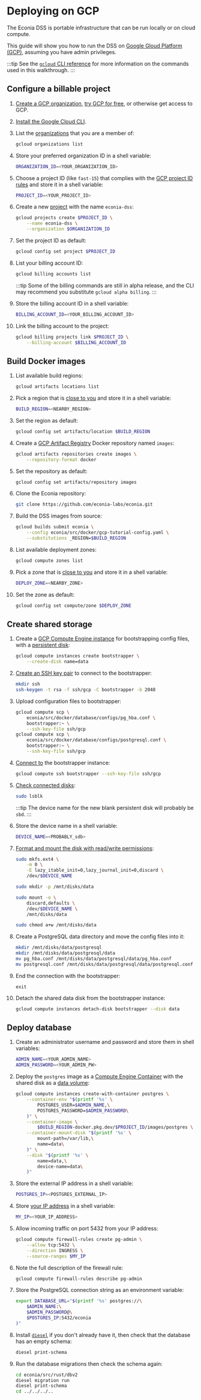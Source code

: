 # Deploying on GCP

The Econia DSS is portable infrastructure that can be run locally or on cloud compute.

This guide will show you how to run the DSS on [Google Gloud Platform (GCP)](https://cloud.google.com/), assuming you have admin privileges.

:::tip
See the [`gcloud` CLI reference](https://cloud.google.com/sdk/gcloud/reference/) for more information on the commands used in this walkthrough.
:::

## Configure a billable project

1. [Create a GCP organization](https://cloud.google.com/resource-manager/docs/creating-managing-organization), [try GCP for free](https://cloud.google.com/free), or otherwise get access to GCP.

1. [Install the Google Cloud CLI](https://cloud.google.com/sdk/docs/install-sdk).

1. List the [organizations](https://cloud.google.com/resource-manager/docs/cloud-platform-resource-hierarchy#organizations) that you are a member of:

   ```sh
   gcloud organizations list
   ```

1. Store your preferred organization ID in a shell variable:

   ```sh
   ORGANIZATION_ID=<YOUR_ORGANIZATION_ID>
   ```

1. Choose a project ID (like `fast-15`) that complies with the [GCP project ID rules](https://cloud.google.com/sdk/gcloud/reference/projects/create) and store it in a shell variable:

   ```sh
   PROJECT_ID=<YOUR_PROJECT_ID>
   ```

1. Create a new [project](https://cloud.google.com/storage/docs/projects) with the name `econia-dss`:

   ```sh
   gcloud projects create $PROJECT_ID \
       --name econia-dss \
       --organization $ORGANIZATION_ID
   ```

1. Set the project ID as default:

   ```sh
   gcloud config set project $PROJECT_ID
   ```

1. List your billing account ID:

   ```sh
   gcloud billing accounts list
   ```

   :::tip
   Some of the billing commands are still in alpha release, and the CLI may recommend you substitute `gcloud alpha billing`.
   :::

1. Store the billing account ID in a shell variable:

   ```sh
   BILLING_ACCOUNT_ID=<YOUR_BILLING_ACCOUNT_ID>
   ```

1. Link the billing account to the project:

   ```sh
   gcloud billing projects link $PROJECT_ID \
       --billing-account $BILLING_ACCOUNT_ID
   ```

## Build Docker images

1. List available build regions:

   ```sh
   gcloud artifacts locations list
   ```

1. Pick a region that is [close to you](https://cloud.google.com/artifact-registry/docs/repositories/repo-locations) and store it in a shell variable:

   ```sh
   BUILD_REGION=<NEARBY_REGION>
   ```

1. Set the region as default:

   ```sh
   gcloud config set artifacts/location $BUILD_REGION
   ```

1. Create a [GCP Artifact Registry](https://cloud.google.com/artifact-registry/docs/overview) Docker repository named `images`:

   ```sh
   gcloud artifacts repositories create images \
       --repository-format docker
   ```

1. Set the repository as default:

   ```sh
   gcloud config set artifacts/repository images
   ```

1. Clone the Econia repository:

   ```sh
   git clone https://github.com/econia-labs/econia.git
   ```

1. Build the DSS images from source:

   ```sh
   gcloud builds submit econia \
       --config econia/src/docker/gcp-tutorial-config.yaml \
       --substitutions _REGION=$BUILD_REGION
   ```

1. List available deployment zones:

   ```sh
   gcloud compute zones list
   ```

1. Pick a zone that is [close to you](https://cloud.google.com/compute/docs/regions-zones#available) and store it in a shell variable:

   ```sh
   DEPLOY_ZONE=<NEARBY_ZONE>
   ```

1. Set the zone as default:

   ```sh
   gcloud config set compute/zone $DEPLOY_ZONE
   ```

## Create shared storage

1. Create a [GCP Compute Engine instance](https://cloud.google.com/compute/docs/instances) for bootstrapping config files, with a [persistent disk](https://cloud.google.com/compute/docs/disks):

   ```sh
   gcloud compute instances create bootstrapper \
       --create-disk name=data
   ```

1. [Create an SSH key pair](https://cloud.google.com/compute/docs/connect/create-ssh-keys) to connect to the bootstrapper:

   ```sh
   mkdir ssh
   ssh-keygen -t rsa -f ssh/gcp -C bootstrapper -b 2048
   ```

1. Upload configuration files to bootstrapper:

   ```sh
   gcloud compute scp \
       econia/src/docker/database/configs/pg_hba.conf \
       bootstrapper:~ \
       --ssh-key-file ssh/gcp
   gcloud compute scp \
       econia/src/docker/database/configs/postgresql.conf \
       bootstrapper:~ \
       --ssh-key-file ssh/gcp
   ```

1. [Connect to](https://cloud.google.com/compute/docs/connect/standard-ssh) the bootstrapper instance:

   ```sh
   gcloud compute ssh bootstrapper --ssh-key-file ssh/gcp
   ```

1. [Check connected disks](https://cloud.google.com/compute/docs/disks/format-mount-disk-linux#format_linux):

   ```sh
   sudo lsblk
   ```

   :::tip
   The device name for the new blank persistent disk will probably be `sbd`.
   :::

1. Store the device name in a shell variable:

   ```sh
   DEVICE_NAME=<PROBABLY_sdb>
   ```

1. [Format and mount the disk with read/write permissions](https://cloud.google.com/compute/docs/disks/format-mount-disk-linux#format_linux):

   ```sh
   sudo mkfs.ext4 \
       -m 0 \
       -E lazy_itable_init=0,lazy_journal_init=0,discard \
       /dev/$DEVICE_NAME
   ```

   ```sh
   sudo mkdir -p /mnt/disks/data
   ```

   ```sh
   sudo mount -o \
       discard,defaults \
       /dev/$DEVICE_NAME \
       /mnt/disks/data
   ```

   ```sh
   sudo chmod a+w /mnt/disks/data
   ```

1. Create a PostgreSQL data directory and move the config files into it:

   ```sh
   mkdir /mnt/disks/data/postgresql
   mkdir /mnt/disks/data/postgresql/data
   mv pg_hba.conf /mnt/disks/data/postgresql/data/pg_hba.conf
   mv postgresql.conf /mnt/disks/data/postgresql/data/postgresql.conf
   ```

1. End the connection with the bootstrapper:

   ```
   exit
   ```

1. Detach the shared data disk from the bootstrapper instance:

   ```sh
   gcloud compute instances detach-disk bootstrapper --disk data
   ```

## Deploy database

1. Create an administrator username and password and store them in shell variables:

   ```sh
   ADMIN_NAME=<YOUR_ADMIN_NAME>
   ADMIN_PASSWORD=<YOUR_ADMIN_PW>
   ```

1. Deploy the `postgres` image as a [Compute Engine Container](https://cloud.google.com/compute/docs/containers/deploying-containers) with the shared disk as a [data volume](https://cloud.google.com/compute/docs/containers/configuring-options-to-run-containers#mounting_a_persistent_disk_as_a_data_volume):

   ```sh
   gcloud compute instances create-with-container postgres \
       --container-env "$(printf '%s' \
           POSTGRES_USER=$ADMIN_NAME,\
           POSTGRES_PASSWORD=$ADMIN_PASSWORD\
       )" \
       --container-image \
           $BUILD_REGION-docker.pkg.dev/$PROJECT_ID/images/postgres \
       --container-mount-disk "$(printf '%s' \
           mount-path=/var/lib,\
           name=data\
       )" \
       --disk "$(printf '%s' \
           name=data,\
           device-name=data\
       )"
   ```

1. Store the external IP address in a shell variable:

   ```sh
   POSTGRES_IP=<POSTGRES_EXTERNAL_IP>
   ```

1. Store [your IP address](https://ip4.me/) in a shell variable:

   ```sh
   MY_IP=<YOUR_IP_ADDRESS>
   ```

1. Allow incoming traffic on port 5432 from your IP address:

   ```sh
   gcloud compute firewall-rules create pg-admin \
       --allow tcp:5432 \
       --direction INGRESS \
       --source-ranges $MY_IP
   ```

1. Note the full description of the firewall rule:

   ```sh
   gcloud compute firewall-rules describe pg-admin
   ```

1. Store the PostgreSQL connection string as an environment variable:

   ```sh
   export DATABASE_URL="$(printf '%s' postgres://\
       $ADMIN_NAME:\
       $ADMIN_PASSWORD@\
       $POSTGRES_IP:5432/econia
   )"
   ```

1. Install [`diesel`](https://diesel.rs/guides/getting-started) if you don't already have it, then check that the database has an empty schema:

   ```sh
   diesel print-schema
   ```

1. Run the database migrations then check the schema again:

   ```sh
   cd econia/src/rust/dbv2
   diesel migration run
   diesel print-schema
   cd ../../../..
   ```
